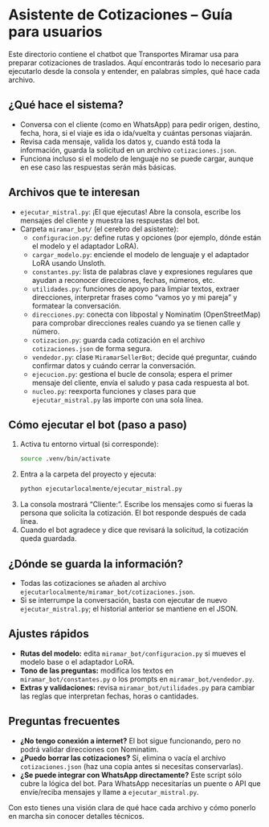 # Asistente de Cotizaciones – Guía para usuarios

Este directorio contiene el chatbot que Transportes Miramar usa para preparar cotizaciones de traslados. Aquí encontrarás todo lo necesario para ejecutarlo desde la consola y entender, en palabras simples, qué hace cada archivo.

## ¿Qué hace el sistema?

- Conversa con el cliente (como en WhatsApp) para pedir origen, destino, fecha, hora, si el viaje es ida o ida/vuelta y cuántas personas viajarán.
- Revisa cada mensaje, valida los datos y, cuando está toda la información, guarda la solicitud en un archivo `cotizaciones.json`.
- Funciona incluso si el modelo de lenguaje no se puede cargar, aunque en ese caso las respuestas serán más básicas.

## Archivos que te interesan

- `ejecutar_mistral.py`: ¡El que ejecutas! Abre la consola, escribe los mensajes del cliente y muestra las respuestas del bot.
- Carpeta `miramar_bot/` (el cerebro del asistente):
  - `configuracion.py`: define rutas y opciones (por ejemplo, dónde están el modelo y el adaptador LoRA).
  - `cargar_modelo.py`: enciende el modelo de lenguaje y el adaptador LoRA usando Unsloth.
  - `constantes.py`: lista de palabras clave y expresiones regulares que ayudan a reconocer direcciones, fechas, números, etc.
  - `utilidades.py`: funciones de apoyo para limpiar textos, extraer direcciones, interpretar frases como “vamos yo y mi pareja” y formatear la conversación.
  - `direcciones.py`: conecta con libpostal y Nominatim (OpenStreetMap) para comprobar direcciones reales cuando ya se tienen calle y número.
  - `cotizacion.py`: guarda cada cotización en el archivo `cotizaciones.json` de forma segura.
  - `vendedor.py`: clase `MiramarSellerBot`; decide qué preguntar, cuándo confirmar datos y cuándo cerrar la conversación.
  - `ejecucion.py`: gestiona el bucle de consola; espera el primer mensaje del cliente, envía el saludo y pasa cada respuesta al bot.
  - `nucleo.py`: reexporta funciones y clases para que `ejecutar_mistral.py` las importe con una sola línea.

## Cómo ejecutar el bot (paso a paso)

1. Activa tu entorno virtual (si corresponde):
   ```bash
   source .venv/bin/activate
   ```
2. Entra a la carpeta del proyecto y ejecuta:
   ```bash
   python ejecutarlocalmente/ejecutar_mistral.py
   ```
3. La consola mostrará “Cliente:”. Escribe los mensajes como si fueras la persona que solicita la cotización. El bot responde después de cada línea.
4. Cuando el bot agradece y dice que revisará la solicitud, la cotización queda guardada.

## ¿Dónde se guarda la información?

- Todas las cotizaciones se añaden al archivo `ejecutarlocalmente/miramar_bot/cotizaciones.json`.
- Si se interrumpe la conversación, basta con ejecutar de nuevo `ejecutar_mistral.py`; el historial anterior se mantiene en el JSON.

## Ajustes rápidos

- **Rutas del modelo:** edita `miramar_bot/configuracion.py` si mueves el modelo base o el adaptador LoRA.
- **Tono de las preguntas:** modifica los textos en `miramar_bot/constantes.py` o los prompts en `miramar_bot/vendedor.py`.
- **Extras y validaciones:** revisa `miramar_bot/utilidades.py` para cambiar las reglas que interpretan fechas, horas o cantidades.

## Preguntas frecuentes

- **¿No tengo conexión a internet?** El bot sigue funcionando, pero no podrá validar direcciones con Nominatim.
- **¿Puedo borrar las cotizaciones?** Sí, elimina o vacía el archivo `cotizaciones.json` (haz una copia antes si necesitas conservarlas).
- **¿Se puede integrar con WhatsApp directamente?** Este script sólo cubre la lógica del bot. Para WhatsApp necesitarías un puente o API que envíe/reciba mensajes y llame a `ejecutar_mistral.py`.

Con esto tienes una visión clara de qué hace cada archivo y cómo ponerlo en marcha sin conocer detalles técnicos.
